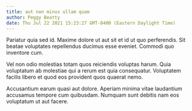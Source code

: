 ```yaml
---
title: aut non minus ullam quam
author: Peggy Beatty
date: Thu Jul 22 2021 15:23:27 GMT-0400 (Eastern Daylight Time)
---
```

Pariatur quia sed id. Maxime dolore ut aut sit et id ut quo perferendis. Sit beatae voluptates repellendus ducimus esse eveniet. Commodi quo inventore cum.

 Vel non odio molestias totam quos reiciendis voluptas harum. Quia voluptatum ab molestiae qui a rerum est quia consequatur. Voluptatem facilis libero et quod eos provident quos quaerat nemo.

 Accusantium earum quasi aut dolore. Aperiam minima vitae laudantium accusamus tempore cum quibusdam. Numquam sunt debitis nam eos voluptatum ut aut facere.